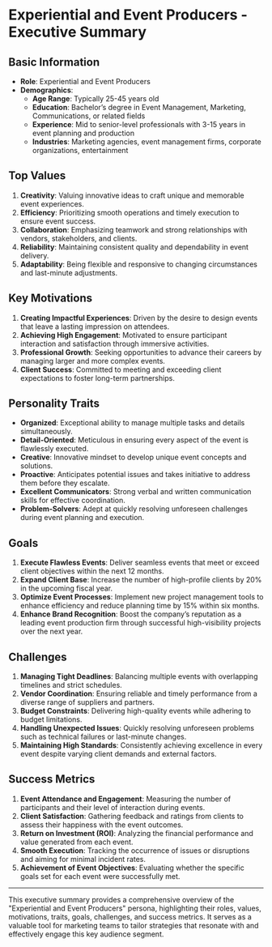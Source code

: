 # Experiential and Event Producers - Executive Summary

## Basic Information
- **Role**: Experiential and Event Producers
- **Demographics**:
  - **Age Range**: Typically 25-45 years old
  - **Education**: Bachelor’s degree in Event Management, Marketing, Communications, or related fields
  - **Experience**: Mid to senior-level professionals with 3-15 years in event planning and production
  - **Industries**: Marketing agencies, event management firms, corporate organizations, entertainment

## Top Values
1. **Creativity**: Valuing innovative ideas to craft unique and memorable event experiences.
2. **Efficiency**: Prioritizing smooth operations and timely execution to ensure event success.
3. **Collaboration**: Emphasizing teamwork and strong relationships with vendors, stakeholders, and clients.
4. **Reliability**: Maintaining consistent quality and dependability in event delivery.
5. **Adaptability**: Being flexible and responsive to changing circumstances and last-minute adjustments.

## Key Motivations
1. **Creating Impactful Experiences**: Driven by the desire to design events that leave a lasting impression on attendees.
2. **Achieving High Engagement**: Motivated to ensure participant interaction and satisfaction through immersive activities.
3. **Professional Growth**: Seeking opportunities to advance their careers by managing larger and more complex events.
4. **Client Success**: Committed to meeting and exceeding client expectations to foster long-term partnerships.

## Personality Traits
- **Organized**: Exceptional ability to manage multiple tasks and details simultaneously.
- **Detail-Oriented**: Meticulous in ensuring every aspect of the event is flawlessly executed.
- **Creative**: Innovative mindset to develop unique event concepts and solutions.
- **Proactive**: Anticipates potential issues and takes initiative to address them before they escalate.
- **Excellent Communicators**: Strong verbal and written communication skills for effective coordination.
- **Problem-Solvers**: Adept at quickly resolving unforeseen challenges during event planning and execution.

## Goals
1. **Execute Flawless Events**: Deliver seamless events that meet or exceed client objectives within the next 12 months.
2. **Expand Client Base**: Increase the number of high-profile clients by 20% in the upcoming fiscal year.
3. **Optimize Event Processes**: Implement new project management tools to enhance efficiency and reduce planning time by 15% within six months.
4. **Enhance Brand Recognition**: Boost the company’s reputation as a leading event production firm through successful high-visibility projects over the next year.

## Challenges
1. **Managing Tight Deadlines**: Balancing multiple events with overlapping timelines and strict schedules.
2. **Vendor Coordination**: Ensuring reliable and timely performance from a diverse range of suppliers and partners.
3. **Budget Constraints**: Delivering high-quality events while adhering to budget limitations.
4. **Handling Unexpected Issues**: Quickly resolving unforeseen problems such as technical failures or last-minute changes.
5. **Maintaining High Standards**: Consistently achieving excellence in every event despite varying client demands and external factors.

## Success Metrics
1. **Event Attendance and Engagement**: Measuring the number of participants and their level of interaction during events.
2. **Client Satisfaction**: Gathering feedback and ratings from clients to assess their happiness with the event outcomes.
3. **Return on Investment (ROI)**: Analyzing the financial performance and value generated from each event.
4. **Smooth Execution**: Tracking the occurrence of issues or disruptions and aiming for minimal incident rates.
5. **Achievement of Event Objectives**: Evaluating whether the specific goals set for each event were successfully met.

---

This executive summary provides a comprehensive overview of the "Experiential and Event Producers" persona, highlighting their roles, values, motivations, traits, goals, challenges, and success metrics. It serves as a valuable tool for marketing teams to tailor strategies that resonate with and effectively engage this key audience segment.